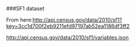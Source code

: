 

###SF1 dataset

From here:http://api.census.gov/data/2010/sf1?key=3cc1d700f2eb9211efd97197ab52ea1186df3ff2


http://api.census.gov/data/2010/sf1/variables.json